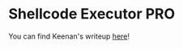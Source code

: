 # Shellcode Executor PRO

You can find Keenan's writeup [here](https://bitbucket.org/keen4n/writeup/src/master/2019-justCTF/Shellcode/README.md)!